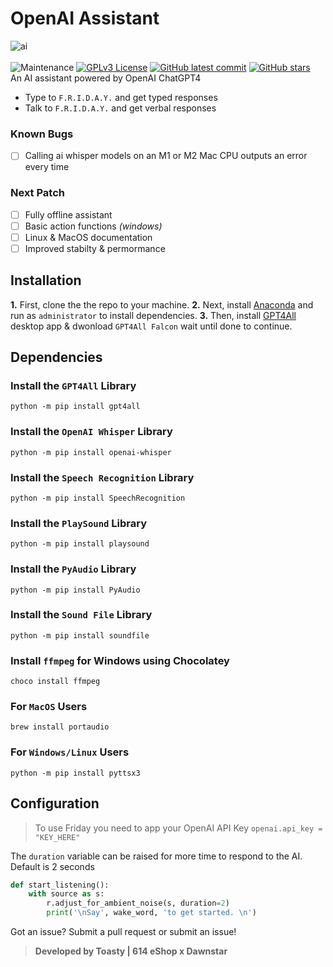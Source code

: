 # OpenAI Assistant
![ai](https://i.imgur.com/xwNwqD9.png)<br><br>
![Maintenance](https://img.shields.io/badge/Maintained%3F-yes-green.svg) [![GPLv3 License](https://img.shields.io/badge/License-GPL%20v3-yellow.svg)](https://opensource.org/licenses/)  [![GitHub latest commit](https://badgen.net/github/last-commit/ToastyOfficial/gpt4_assistant)](https://GitHub.com/ToastyOfficial/gpt4_assistant/commit/) [![GitHub stars](https://badgen.net/github/stars/ToastyOfficial/gpt4_assistant)](https://GitHub.com/ToastyOfficial/gpt4_assistant/stargazers/) <br>
An AI assistant powered by OpenAI ChatGPT4
- Type to `F.R.I.D.A.Y.` and get typed responses
- Talk to `F.R.I.D.A.Y.` and get verbal responses
### Known Bugs

- [ ] Calling ai whisper models on an M1 or M2 Mac CPU outputs an error every time

### Next Patch
- [ ] Fully offline assistant
- [ ] Basic action functions _(windows)_
- [ ] Linux & MacOS documentation
- [ ] Improved stabilty & permormance

## Installation

**1.** First, clone the the repo to your machine.
**2.** Next, install [Anaconda](https://www.anaconda.com/download) and run as `administrator` to install dependencies.
**3.** Then, install [GPT4All](https://gpt4all.io/) desktop app & dwonload `GPT4All Falcon` wait until done to continue.<br>


## Dependencies
### Install the `GPT4All` Library
```
python -m pip install gpt4all
```
### Install the `OpenAI Whisper` Library
```
python -m pip install openai-whisper
```
### Install the `Speech Recognition` Library
```
python -m pip install SpeechRecognition
```
### Install the `PlaySound` Library
```
python -m pip install playsound
```
### Install the `PyAudio` Library
```
python -m pip install PyAudio
```
### Install the `Sound File` Library
```
python -m pip install soundfile
```
### Install `ffmpeg` for Windows using Chocolatey
```
choco install ffmpeg
```
### For `MacOS` Users
```
brew install portaudio
```
### For `Windows/Linux` Users
```
python -m pip install pyttsx3
```


## Configuration
> To use Friday you need to app your OpenAI API Key `openai.api_key = "KEY_HERE"`

The `duration` variable can be raised for more time to respond to the AI. Default is 2 seconds
```py
def start_listening():
    with source as s:
        r.adjust_for_ambient_noise(s, duration=2)
        print('\nSay', wake_word, 'to get started. \n')
```
Got an issue? Submit a pull request or submit an issue!<br>
> **Developed by Toasty | 614 eShop x Dawnstar**
